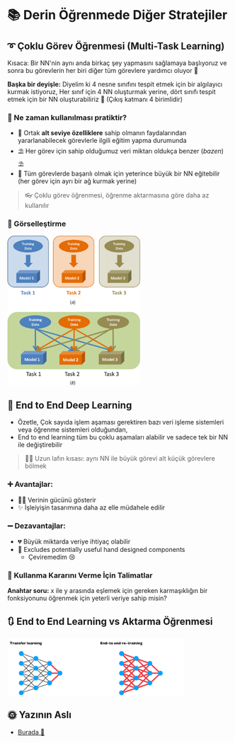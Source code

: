 # 📚 Derin Öğrenmede Diğer Stratejiler

## ➰ Çoklu Görev Öğrenmesi (Multi-Task Learning)
Kısaca: Bir NN'nin aynı anda birkaç şey yapmasını sağlamaya başlıyoruz ve sonra bu görevlerin her biri diğer tüm görevlere yardımcı oluyor 🚀

**Başka bir deyişle:** Diyelim ki 4 nesne sınıfını tespit etmek için bir algılayıcı kurmak istiyoruz, Her sınıf için 4 NN oluşturmak yerine, dört sınıfı tespit etmek için bir NN oluşturabiliriz 🤔 (Çıkış katmanı 4 birimlidir) 

### 🤔 Ne zaman kullanılması pratiktir?
* 🤳 Ortak **alt seviye özelliklere** sahip olmanın faydalarından yararlanabilecek görevlerle ilgili eğitim yapma durumunda 
* ⛱ Her görev için sahip olduğumuz veri miktarı oldukça benzer (_bazen_) ⛱
* 🤗 Tüm görevlerde başarılı olmak için yeterince büyük bir NN eğitebilir (her görev için ayrı bir ağ kurmak yerine) 

> 👓 Çoklu görev öğrenmesi, öğrenme aktarmasına göre daha az kullanılır 

### 👀 Görselleştirme

<img src="../res/SingleTaskVsMultiTask.png" width="300"  />

## 🏴 End to End Deep Learning
- Özetle, Çok sayıda işlem aşaması gerektiren bazı veri işleme sistemleri veya öğrenme sistemleri olduğundan, 
- End to end learning tüm bu çoklu aşamaları alabilir ve sadece tek bir NN ile değiştirebilir

> 👩‍🔧 Uzun lafın kısası: aynı NN ile büyük görevi alt küçük görevlere bölmek

### ➕ Avantajlar:

* 🦸‍♀️ Verinin gücünü gösterir
* ✨ İşleiyişin tasarımına daha az elle müdahele edilir

### ➖ Dezavantajlar:

* 💔 Büyük miktarda veriye ihtiyaç olabilir
* 🔎 Excludes potentially useful hand designed components
  * Çeviremedim 😢

### 🚩 Kullanma Kararını Verme İçin Talimatlar
**Anahtar soru:** x ile y arasında eşlemek için gereken karmaşıklığın bir fonksiyonunu öğrenmek için yeterli veriye sahip misin?

## 🔃 End to End Learning vs Aktarma Öğrenmesi

<img src="../res/E2EVsTL.png" width="400"  />

## 🌞 Yazının Aslı
- [Burada 🐾](https://dl.asmaamir.com/5-dlstrategies/b-otherstrategies)